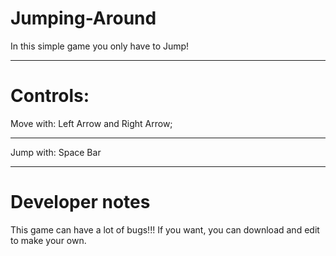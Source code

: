 # Jumping-Around
In this simple game you only have to Jump!
_____________________________________________
# Controls:
Move with: Left Arrow and Right Arrow;
_____________________________________________
Jump with: Space Bar
_____________________________________________
# Developer notes
This game can have a lot of bugs!!!
If you want, you can download and edit to make your own.
